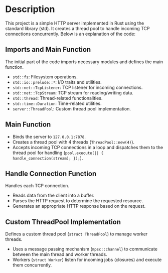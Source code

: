 # Description

This project is a simple HTTP server implemented in Rust using the standard library (std). It creates a thread pool to handle incoming TCP connections concurrently. Below is an explanation of the code:

## Imports and Main Function

The initial part of the code imports necessary modules and defines the main function.
- `std::fs`: Filesystem operations.
- `std::io::prelude::*`: I/O traits and utilities.
- `std::net::TcpListener`: TCP listener for incoming connections.
- `std::net::TcpStream`: TCP stream for reading/writing data.
- `std::thread`: Thread-related functionalities.
- `std::time::Duration`: Time-related utilities.
- `server::ThreadPool`: Custom thread pool implementation.

## Main Function

- Binds the server to `127.0.0.1:7878`.
- Creates a thread pool with 4 threads (`ThreadPool::new(4)`).
- Accepts incoming TCP connections in a loop and dispatches them to the thread pool for handling (`pool.execute(|| { handle_connection(stream); });`).

## Handle Connection Function

Handles each TCP connection.
- Reads data from the client into a buffer.
- Parses the HTTP request to determine the requested resource.
- Generates an appropriate HTTP response based on the request.

## Custom ThreadPool Implementation

Defines a custom thread pool (`struct ThreadPool`) to manage worker threads.
- Uses a message passing mechanism (`mpsc::channel`) to communicate between the main thread and worker threads.
- Workers (`struct Worker`) listen for incoming jobs (closures) and execute them concurrently.
